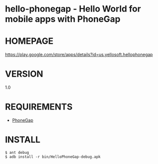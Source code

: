 # hello-phonegap - Hello World for mobile apps with PhoneGap

# HOMEPAGE

https://play.google.com/store/apps/details?id=us.yellosoft.hellophonegap

# VERSION

1.0

# REQUIREMENTS

- [PhoneGap](https://github.com/phonegap/phonegap)

# INSTALL

	$ ant debug
	$ adb install -r bin/HelloPhoneGap-debug.apk